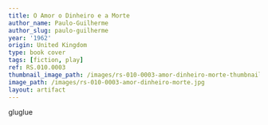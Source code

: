 ```yaml
---
title: O Amor o Dinheiro e a Morte
author_name: Paulo-Guilherme
author_slug: paulo-guilherme
year: '1962'
origin: United Kingdom
type: book cover
tags: [fiction, play]
ref: RS.010.0003
thumbnail_image_path: /images/rs-010-0003-amor-dinheiro-morte-thumbnail.jpg
image_path: /images/rs-010-0003-amor-dinheiro-morte.jpg
layout: artifact
---
```


gluglue
